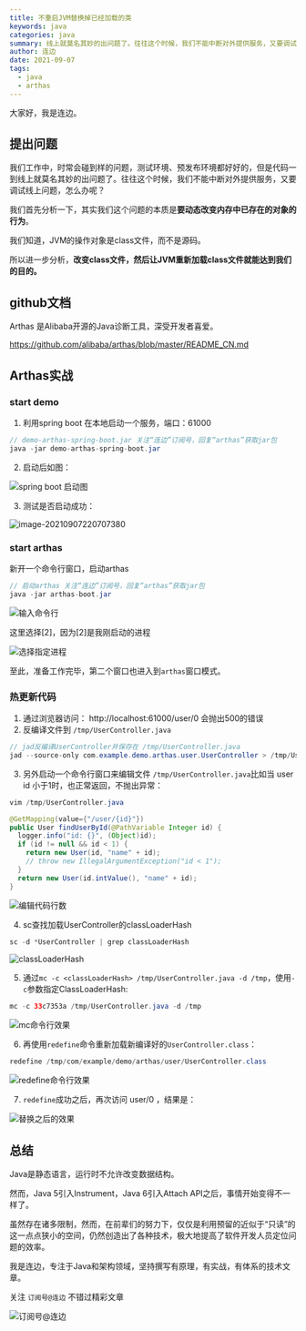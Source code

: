 ```yaml
---
title: 不重启JVM替换掉已经加载的类
keywords: java
categories: java
summary: 线上就莫名其妙的出问题了。往往这个时候，我们不能中断对外提供服务，又要调试线上问题，怎么办呢？
author: 连边
date: 2021-09-07
tags:
  - java
  - arthas
---
```




大家好，我是连边。



## 提出问题

我们工作中，时常会碰到样的问题，测试环境、预发布环境都好好的，但是代码一到线上就莫名其妙的出问题了。往往这个时候，我们不能中断对外提供服务，又要调试线上问题，怎么办呢？

我们首先分析一下，其实我们这个问题的本质是**要动态改变内存中已存在的对象的行为**。

我们知道，JVM的操作对象是class文件，而不是源码。

所以进一步分析，**改变class文件，然后让JVM重新加载class文件就能达到我们的目的。**



## github文档

Arthas 是Alibaba开源的Java诊断工具，深受开发者喜爱。

https://github.com/alibaba/arthas/blob/master/README_CN.md



## Arthas实战

### start demo

1. 利用spring boot 在本地启动一个服务，端口：61000

```java
// demo-arthas-spring-boot.jar 关注“连边”订阅号，回复“arthas”获取jar包
java -jar demo-arthas-spring-boot.jar
```

2. 启动后如图：

![spring boot 启动图](http://mkstatic.lianbian.net/20210907220553.png)

3. 测试是否启动成功：

![image-20210907220707380](http://mkstatic.lianbian.net/20210907220707.png)

### start arthas

新开一个命令行窗口，启动arthas

```java
// 启动arthas 关注“连边”订阅号，回复“arthas”获取jar包
java -jar arthas-boot.jar
```

![输入命令行](http://mkstatic.lianbian.net/20210907220915.png)

这里选择[2]，因为[2]是我刚启动的进程

![选择指定进程](http://mkstatic.lianbian.net/20210907221107.png)

至此，准备工作完毕，第二个窗口也进入到```arthas```窗口模式。

### 热更新代码

1. 通过浏览器访问： http://localhost:61000/user/0 会抛出500的错误
2. 反编译文件到 ```/tmp/UserController.java```

```java
// jad反编译UserController并保存在 /tmp/UserController.java
jad --source-only com.example.demo.arthas.user.UserController > /tmp/UserController.java
```

3. 另外启动一个命令行窗口来编辑文件 ```/tmp/UserController.java```比如当 user id 小于1时，也正常返回，不抛出异常：

```java
vim /tmp/UserController.java

@GetMapping(value={"/user/{id}"})
public User findUserById(@PathVariable Integer id) {
  logger.info("id: {}", (Object)id);
  if (id != null && id < 1) {
    return new User(id, "name" + id);
    // throw new IllegalArgumentException("id < 1");
  }
  return new User(id.intValue(), "name" + id);
}
```

![编辑代码行数](http://mkstatic.lianbian.net/20210907222450.png)

4. sc查找加载UserController的classLoaderHash

```java
sc -d *UserController | grep classLoaderHash
```

![classLoaderHash](http://mkstatic.lianbian.net/20210907222520.png)

5. 通过`mc -c <classLoaderHash> /tmp/UserController.java -d /tmp`，使用`-c`参数指定ClassLoaderHash:

```java
mc -c 33c7353a /tmp/UserController.java -d /tmp
```

![mc命令行效果](http://mkstatic.lianbian.net/20210907222641.png)

6. 再使用`redefine`命令重新加载新编译好的`UserController.class`：

```java
redefine /tmp/com/example/demo/arthas/user/UserController.class
```

![redefine命令行效果](http://mkstatic.lianbian.net/20210907222757.png)

7. `redefine`成功之后，再次访问 user/0 ，结果是：

![替换之后的效果](http://mkstatic.lianbian.net/20210907222858.png)

## 总结

Java是静态语言，运行时不允许改变数据结构。

然而，Java 5引入Instrument，Java 6引入Attach API之后，事情开始变得不一样了。

虽然存在诸多限制，然而，在前辈们的努力下，仅仅是利用预留的近似于“只读”的这一点点狭小的空间，仍然创造出了各种技术，极大地提高了软件开发人员定位问题的效率。



我是连边，专注于Java和架构领域，坚持撰写有原理，有实战，有体系的技术文章。

关注 `订阅号@连边` 不错过精彩文章

![订阅号@连边](https://mkstatic.lianbian.net/202203182121893.jpg)
